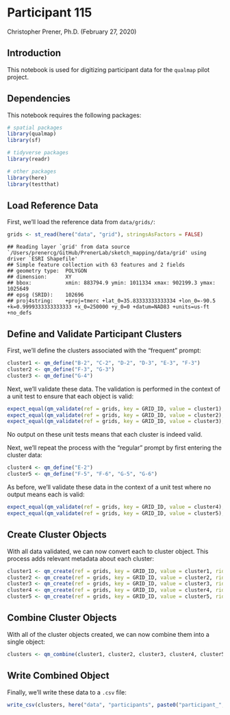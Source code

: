 Participant 115
================
Christopher Prener, Ph.D.
(February 27, 2020)

## Introduction

This notebook is used for digitizing participant data for the `qualmap`
pilot project.

## Dependencies

This notebook requires the following packages:

``` r
# spatial packages
library(qualmap)
library(sf)

# tidyverse packages
library(readr)

# other packages
library(here)
library(testthat)
```

## Load Reference Data

First, we’ll load the reference data from
    `data/grids/`:

``` r
grids <- st_read(here("data", "grid"), stringsAsFactors = FALSE)
```

    ## Reading layer `grid' from data source `/Users/prenercg/GitHub/PrenerLab/sketch_mapping/data/grid' using driver `ESRI Shapefile'
    ## Simple feature collection with 63 features and 2 fields
    ## geometry type:  POLYGON
    ## dimension:      XY
    ## bbox:           xmin: 883794.9 ymin: 1011334 xmax: 902199.3 ymax: 1025649
    ## epsg (SRID):    102696
    ## proj4string:    +proj=tmerc +lat_0=35.83333333333334 +lon_0=-90.5 +k=0.9999333333333333 +x_0=250000 +y_0=0 +datum=NAD83 +units=us-ft +no_defs

## Define and Validate Participant Clusters

First, we’ll define the clusters associated with the “frequent” prompt:

``` r
cluster1 <- qm_define("B-2", "C-2", "D-2", "D-3", "E-3", "F-3")
cluster2 <- qm_define("F-3", "G-3")
cluster3 <- qm_define("G-4")
```

Next, we’ll validate these data. The validation is performed in the
context of a unit test to ensure that each object is
valid:

``` r
expect_equal(qm_validate(ref = grids, key = GRID_ID, value = cluster1), TRUE)
expect_equal(qm_validate(ref = grids, key = GRID_ID, value = cluster2), TRUE)
expect_equal(qm_validate(ref = grids, key = GRID_ID, value = cluster3), TRUE)
```

No output on these unit tests means that each cluster is indeed valid.

Next, we’ll repeat the process with the “regular” prompt by first
entering the cluster data:

``` r
cluster4 <- qm_define("E-2")
cluster5 <- qm_define("F-5", "F-6", "G-5", "G-6")
```

As before, we’ll validate these data in the context of a unit test where
no output means each is
valid:

``` r
expect_equal(qm_validate(ref = grids, key = GRID_ID, value = cluster4), TRUE)
expect_equal(qm_validate(ref = grids, key = GRID_ID, value = cluster5), TRUE)
```

## Create Cluster Objects

With all data validated, we can now convert each to cluster object. This
process adds relevant metadata about each
cluster:

``` r
cluster1 <- qm_create(ref = grids, key = GRID_ID, value = cluster1, rid = params$pid, cid = 1, category = "frequent")
cluster2 <- qm_create(ref = grids, key = GRID_ID, value = cluster2, rid = params$pid, cid = 2, category = "frequent")
cluster3 <- qm_create(ref = grids, key = GRID_ID, value = cluster3, rid = params$pid, cid = 3, category = "frequent")
cluster4 <- qm_create(ref = grids, key = GRID_ID, value = cluster4, rid = params$pid, cid = 4, category = "regular")
cluster5 <- qm_create(ref = grids, key = GRID_ID, value = cluster5, rid = params$pid, cid = 5, category = "regular")
```

## Combine Cluster Objects

With all of the cluster objects created, we can now combine them into a
single object:

``` r
clusters <- qm_combine(cluster1, cluster2, cluster3, cluster4, cluster5)
```

## Write Combined Object

Finally, we’ll write these data to a `.csv`
file:

``` r
write_csv(clusters, here("data", "participants", paste0("participant_", params$pid, ".csv")))
```
